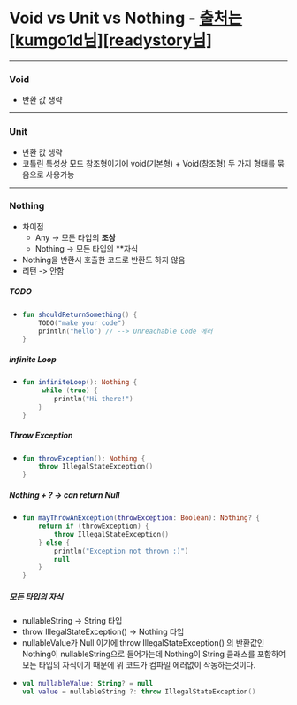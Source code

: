 # Void vs Unit vs Nothing - [출처는 [kumgo1d님]](https://kumgo1d.tistory.com/61)[[readystory님]](https://readystory.tistory.com/143)
---
### Void
* 반환 값 생략
---
### Unit
* 반환 값 생략
* 코틀린 특성상 모드 참조형이기에 void(기본형) + Void(참조형) 두 가지 형태를 묶음으로 사용가능
---
### Nothing
* 차이점
  * Any -> 모든 타입의 **조상**
  * Nothing -> 모든 타입의 **자식
* Nothing을 반환시 호출한 코드로 반환도 하지 않음
* 리턴 -> 안함
##### TODO
* ```kotlin
  fun shouldReturnSomething() {
      TODO("make your code")
      println("hello") // --> Unreachable Code 에러
  }
##### infinite Loop
* ```kotlin
  fun infiniteLoop(): Nothing {
       while (true) {
          println("Hi there!")
      }
  }
##### Throw Exception
* ```kotlin
  fun throwException(): Nothing {
      throw IllegalStateException()
  }
##### Nothing + ? -> can return Null
* ```kotlin
  fun mayThrowAnException(throwException: Boolean): Nothing? {
      return if (throwException) {
          throw IllegalStateException()
      } else {
          println("Exception not thrown :)")
          null
      }
  }
##### 모든 타입의 자식
* nullableString -> String 타입
* throw IllegalStateException() -> Nothing 타입
* nullableValue가 Null 이기에 throw IllegalStateException() 의 반환값인 Nothing이 nullableString으로 들어가는데 
Nothing이 String 클래스를 포함하여 모든 타입의 자식이기 때문에 위 코드가 컴파일 에러없이 작동하는것이다.
* ```kotlin
  val nullableValue: String? = null
  val value = nullableString ?: throw IllegalStateException() 

